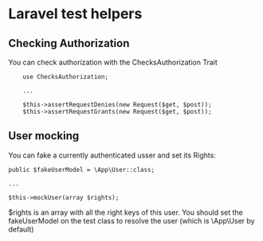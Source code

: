 # Laravel test helpers

## Checking Authorization

You can check authorization with the ChecksAuthorization Trait

```
    use ChecksAuthorization;

    ...

    $this->assertRequestDenies(new Request($get, $post));
    $this->assertRequestGrants(new Request($get, $post));
```


## User mocking

You can fake a currently authenticated usser and set its Rights:

```
public $fakeUserModel = \App\User::class;

...

$this->mockUser(array $rights);
```

$rights is an array with all the right keys of this user.
You should set the fakeUserModel on the test class to resolve the user (which is \App\User by default)
